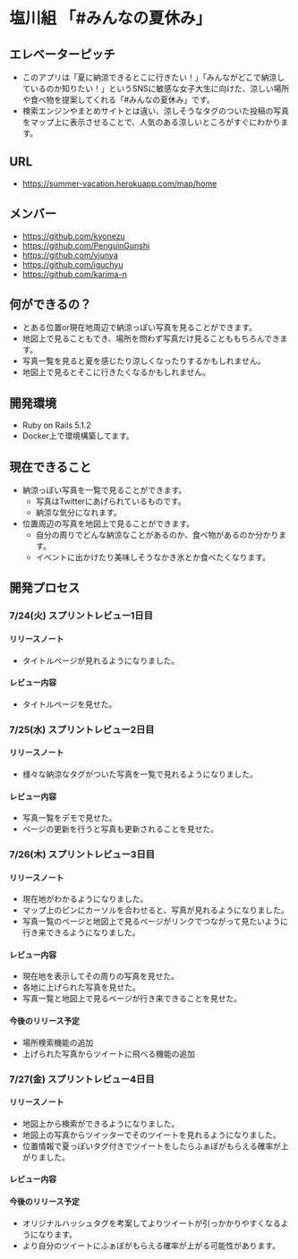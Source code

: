 # 塩川組 「#みんなの夏休み」

## エレベーターピッチ
- このアプリは「夏に納涼できるとこに行きたい！」「みんながどこで納涼しているのか知りたい！」というSNSに敏感な女子大生に向けた、涼しい場所や食べ物を提案してくれる「#みんなの夏休み」です。
- 検索エンジンやまとめサイトとは違い、涼しそうなタグのついた投稿の写真をマップ上に表示させることで、人気のある涼しいところがすぐにわかります。

## URL
- https://summer-vacation.herokuapp.com/map/home

## メンバー
- https://github.com/kyonezu
- https://github.com/PenguinGunshi
- https://github.com/yjunya
- https://github.com/iguchyu
- https://github.com/karima-n

## 何ができるの？
- とある位置or現在地周辺で納涼っぽい写真を見ることができます。
- 地図上で見ることもでき、場所を問わず写真だけ見ることももちろんできます。
- 写真一覧を見ると夏を感じたり涼しくなったりするかもしれません。
- 地図上で見るとそこに行きたくなるかもしれません。

## 開発環境
- Ruby on Rails 5.1.2 
- Docker上で環境構築してます。

## 現在できること
- 納涼っぽい写真を一覧で見ることができます。
    - 写真はTwitterにあげられているものです。
    - 納涼な気分になれます。
- 位置周辺の写真を地図上で見ることができます。
    - 自分の周りでどんな納涼なことがあるのか、食べ物があるのか分かります。
    - イベントに出かけたり美味しそうなかき氷とか食べたくなります。
    
## 開発プロセス
### 7/24(火) スプリントレビュー1日目
#### リリースノート
- タイトルページが見れるようになりました。
#### レビュー内容
- タイトルページを見せた。

### 7/25(水) スプリントレビュー2日目
#### リリースノート
- 様々な納涼なタグがついた写真を一覧で見れるようになりました。
#### レビュー内容
- 写真一覧をデモで見せた。
- ページの更新を行うと写真も更新されることを見せた。

### 7/26(木) スプリントレビュー3日目
#### リリースノート
- 現在地がわかるようになりました。
- マップ上のピンにカーソルを合わせると、写真が見れるようになりました。
- 写真一覧のページと地図上で見るページがリンクでつながって見たいように行き来できるようになりました。
#### レビュー内容
- 現在地を表示してその周りの写真を見せた。
- 各地に上げられた写真を見せた。
- 写真一覧と地図上で見るページが行き来できることを見せた。
#### 今後のリリース予定
- 場所検索機能の追加
- 上げられた写真からツイートに飛べる機能の追加

### 7/27(金) スプリントレビュー4日目
#### リリースノート
- 地図上から検索ができるようになりました。
- 地図上の写真からツイッターでそのツイートを見れるようになりました。
- 位置情報で夏っぽいタグ付きでツイートをしたらふぁぼがもらえる確率が上がりました。
#### レビュー内容

#### 今後のリリース予定
- オリジナルハッシュタグを考案してよりツイートが引っかかりやすくなるようになります。
- より自分のツイートにふぁぼがもらえる確率が上がる可能性があります。



    


